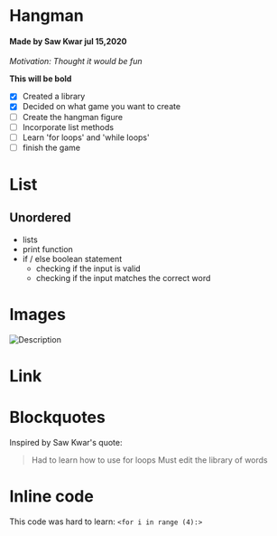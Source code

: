 # Hangman

#### Made by Saw Kwar jul 15,2020

*Motivation: Thought it would be fun*

**This will be bold**

- [x] Created a library
- [x] Decided on what game you want to create
- [ ] Create the hangman figure
- [ ] Incorporate list methods
- [ ] Learn 'for loops' and 'while loops'
- [ ] finish the game

# List
## Unordered

* lists
* print function
* if / else boolean statement
  * checking if the input is valid
  * checking if the input matches the correct word
  
 # Images
 ![Description](url)
 
 # Link
 
 
 # Blockquotes
 Inspired by Saw Kwar's quote:
 
 > Had to learn how to use for loops
 > Must edit the library of words
 
 # Inline code
 
 This code was hard to learn: `<for i in range (4):>`



